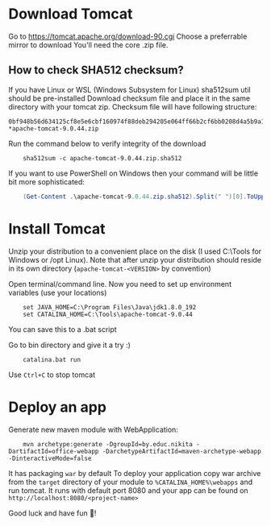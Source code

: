 # Download Tomcat

Go to https://tomcat.apache.org/download-90.cgi
Choose a preferrable mirror to download
You'll need the core .zip file.

## How to check SHA512 checksum?
If you have Linux or WSL (Windows Subsystem for Linux) sha512sum util should be pre-installed
Download checksum file and place it in the same directory with your tomcat zip. Checksum file will have following structure:

```
0bf948b56d634125cf8e5e6cbf160974f88deb294205e064ff66b2cf6bb0208d4a5b9a1214ae909d920c8b3bd75cbcc28b93524befcc8e8d57b91be707f60874 *apache-tomcat-9.0.44.zip
```
Run the command below to verify integrity of the download

```Shell
    sha512sum -c apache-tomcat-9.0.44.zip.sha512
```

If you want to use PowerShell on Windows then your command will be little bit more sophisticated:

```PowerShell
    (Get-Content .\apache-tomcat-9.0.44.zip.sha512).Split(" ")[0].ToUpper().Equals((Get-FileHash -Path .\apache-tomcat-9.0.44.zip -Algorithm SHA512).Hash)
```

# Install Tomcat

Unzip your distribution to a convenient place on the disk (I used C:\Tools for Windows or /opt Linux). Note that after unzip your distribution should reside in its own directory (`apache-tomcat-<VERSION>` by convention)

Open terminal/command line. Now you need to set up environment variables (use your locations)

```batch
    set JAVA_HOME=C:\Program Files\Java\jdk1.8.0_192
    set CATALINA_HOME=C:\Tools\apache-tomcat-9.0.44
```

You can save this to a .bat script

Go to bin directory and give it a try :)

```batch
    catalina.bat run
```

Use `Ctrl+C` to stop tomcat

# Deploy an app

Generate new maven module with WebApplication:

```batch
    mvn archetype:generate -DgroupId=by.educ.nikita -DartifactId=office-webapp -DarchetypeArtifactId=maven-archetype-webapp -DinteractiveMode=false
```

It has packaging `war` by default
To deploy your application copy war archive from the `target` directory of your module to `%CATALINA_HOME%\webapps` and run tomcat. It runs with default port 8080 and your app can be found on `http://localhost:8080/<project-name>`

Good luck and have fun :slightly_smiling_face:!